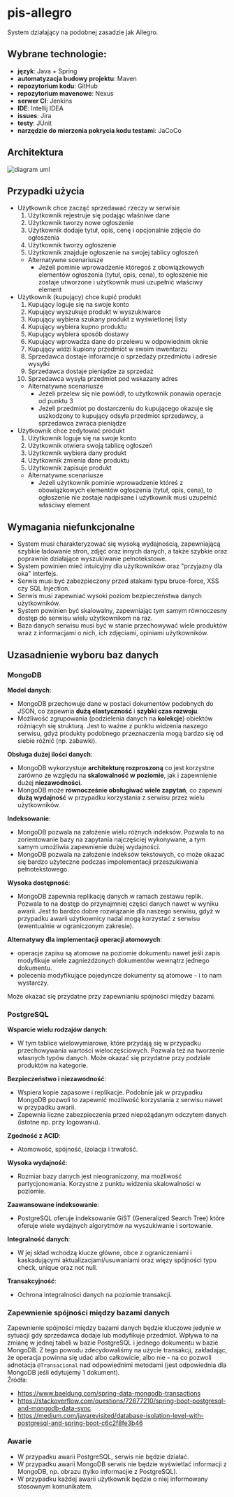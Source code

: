# pis-allegro
System działający na podobnej zasadzie jak Allegro.

## Wybrane technologie:
- **język**: Java + Spring
- **automatyzacja budowy projektu**: Maven
- **repozytorium kodu**: GitHub
- **repozytorium mavenowe**: Nexus
- **serwer CI**: Jenkins
- **IDE**: Intellij IDEA
- **issues**: Jira
- **testy**: JUnit
- **narzędzie do mierzenia pokrycia kodu testami**: JaCoCo

## Architektura
![diagram uml](images/architektura.png)

## Przypadki użycia

- Użytkownik chce zacząć sprzedawać rzeczy w serwisie
  1. Użytkownik rejestruje się podając właśniwe dane
  2. Użytkownik tworzy nowe ogłoszenie
  3. Użytkownik dodaje tytuł, opis, cenę i opcjonalnie zdjęcie do ogłoszenia
  4. Użytkownik tworzy ogłoszenie
  5. Użytkownik znajduje ogłoszenie na swojej tablicy ogłoszeń
  - Alternatywne scenariusze
    - Jeżeli pominie wprowadzenie któregoś z obowiązkowych elementów ogłoszenia (tytuł, opis, cena), to ogłoszenie nie zostaje utworzone i użytkownik musi uzupełnić właściwy element
- Użytkownik (kupujący) chce kupić produkt
  1. Kupujący loguje się na swoje konto
  2. Kupujący wyszukuje produkt w wyszukiwarce
  3. Kupujący wybiera szukany produkt z wyświetlonej listy
  4. Kupujący wybiera kupno produktu
  5. Kupujący wybiera sposób dostawy
  6. Kupujący wprowadza dane do przelewu w odpowiednim oknie
  7. Kupujący widzi kupiony przedmiot w swoim inwentarzu
  8. Sprzedawca dostaje inforamcje o sprzedaży przedmiotu i adresie wysyłki
  9. Sprzedawca dostaje pieniądze za sprzedaż
  10. Sprzedawca wysyła przedmiot pod wskazany adres
    - Alternatywne scenariusze
      - Jeżeli przelew się nie powiódł, to użytkownik ponawia operacje od punktu 3
      - Jeżeli przedmiot po dostarczeniu do kupującego okazuje się uszkodzony to kupujący odsyła przedmiot sprzedawcy, a sprzedawca zwraca pieniądze
- Użytkownik chce zedytować produkt
  1. Użytkownik loguje się na swoje konto
  2. Użytkownik otwiera swoją tablicę ogłoszeń
  3. Użytkownik wybiera dany produkt
  4. Użytkownik zmienia dane produktu
  5. Użytkownik zapisuje produkt
  - Alternatywne scenariusze
    - Jeżeli użytkownik pominie wprowadzenie któreś z obowiązkowych elementów ogłoszenia (tytuł, opis, cena), to ogłoszenie nie zostaje nadpisane i użytkownik musi uzupełnić właściwy element


## Wymagania niefunkcjonalne
- System musi charakteryzować się wysoką wydajnością, zapewniającą szybkie ładowanie stron, zdjęć oraz innych danych, a także szybkie oraz poprawnie działające wyszukiwanie pełnotekstowe.
- System powinien mieć intuicyjny dla użytkowników oraz "przyjazny dla oka" interfejs.
- Serwis musi być zabezpieczony przed atakami typu bruce-force, XSS czy SQL Injection.
- Serwis musi zapewniać wysoki poziom bezpieczeństwa danych użytkowników.
- System powinien być skalowalny, zapewniając tym samym równoczesny dostęp do serwisu wielu użytkownikom na raz.
- Baza danych serwisu musi być w stanie przechowywać wiele produktów wraz z informacjami o nich, ich zdjęciami, opiniami użytkowników.

## Uzasadnienie wyboru baz danych
### MongoDB  
**Model danych**:  
  - MongoDB przechowuje dane w postaci dokumentów podobnych do JSON, co zapewnia **dużą elastyczność** i **szybki czas rozwoju**.
  - Możliwość zgrupowania (podzielenia danych na **kolekcje**) obiektów różniącyh się strukturą. Jest to ważne z punktu widzenia naszego serwisu, gdyż produkty podobnego przeznaczenia mogą bardzo się od siebie różnić (np. zabawki).

**Obsługa dużej ilości danych**:  
  - MongoDB wykorzystuje **architekturę rozproszoną** co jest korzystne zarówno ze względu na **skalowalność w poziomie**, jak i zapewnienie dużej **niezawodności**.
  - MongoDB może **równocześnie obsługiwać wiele zapytań**, co zapewni **dużą wydajność** w przypadku korzystania z serwisu przez wielu użytkowników.

**Indeksowanie**:  
  - MongoDB pozwala na założenie wielu różnych indeksów. Pozwala to na zorientowanie bazy na zapytania najczęściej wykonywane, a tym samym umożliwia zapewnienie dużej wydajności.
  - MongoDB pozwala na założenie indeksów tekstowych, co może okazać się bardzo użyteczne podczas impolementacji przeszukiwania pełnotekstowego.

**Wysoka dostępność**:  
  - MongoDB zapewnia replikację danych w ramach zestawu replik. Pozwala to na dostęp do przynajmniej części danych nawet w wyniku awarii. Jest to bardzo dobre rozwiązanie dla naszego serwisu, gdyż w przypadku awarii użytkownicy nadal mogą korzystać z serwisu (ewentualnie w ograniczonym zakresie).

**Alternatywy dla implementacji operacji atomowych**:  
  - operacje zapisu są atomowe na poziomie dokumentu nawet jeśli zapis modyfikuje wiele zagnieżdżonych dokumentów wewnątrz jednego dokumentu.
  - polecenia modyfikujące pojedyncze dokumenty są atomowe - i to nam wystarczy.

 Może okazać się przydatne przy zapewnianiu spójności między bazami.  
 
### PostgreSQL  
**Wsparcie wielu rodzajów danych**:  
  - W tym tablice wielowymiarowe, które przydają się w przypadku przechowywania wartości wieloczęściowych. Pozwala też na tworzenie własnych typów danych. Może okazać się przydatne przy podziale produktów na kategorie.  

**Bezpieczeństwo i niezawodność**:  
  - Wspiera kopie zapasowe i replikacje. Podobnie jak w przypadku MongoDB pozwoli to zapewnić możliwość korzystania z serwisu nawet w przypadku awarii.  
  - Zapewnia liczne zabezpieczenia przed niepożądanym odczytem danych (istotne np. przy logowaniu).  

**Zgodność z ACID**:  
  - Atomowość, spójność, izolacja i trwałość.  

**Wysoka wydajność**:  
  - Rozmiar bazy danych jest nieograniczony, ma możliwość partycjonowania. Korzystne z punktu widzenia skalowalności w poziomie.  

**Zaawansowane indeksowanie**:
  - PostgreSQL oferuje indeksowanie GiST (Generalized Search Tree) które oferuje wiele wydajnych algorytmów na wyszukiwanie i sortowanie.  

**Integralność danych**:
  - W jej skład wchodzą klucze główne, obce z ograniczeniami i kaskadującymi aktualizacjami/usuwaniami oraz więzy spójności typu check, unique oraz not null.  

**Transakcyjność**:
  - Ochrona integralności danych na poziomie transakcji.  

### Zapewnienie spójności między bazami danych
Zapewnienie spójności między bazami danych będzie kluczowe jedynie w sytuacji gdy sprzedawca dodaje lub modyfikuje przedmiot. Wpływa to na zmianę w jednej tabeli w bazie PostgreSQL i jednego dokumentu w bazie MongoDB. Z tego powodu zdecydowaliśmy na użycie transakcji, zakładając, że operacja powinna się udać albo całkowicie, albo nie - na co pozwoli adnotacja `@Transacional` nad odpowiednimi metodami (jest odpowiednia dla MongoDB jeśli edytujemy 1 dokument).  
Źródła: 
- https://www.baeldung.com/spring-data-mongodb-transactions
- https://stackoverflow.com/questions/72677210/spring-boot-postgresql-and-mongodb-data-sync
- https://medium.com/javarevisited/database-isolation-level-with-postgresql-and-spring-boot-c6c2f8fe3b46

### Awarie  
  - W przypadku awarii PostgreSQL, serwis nie będzie działać.  
  - W przypadku awarii MongoDB serwis nie będzie wyświetlać informacji z MongoDB, np. obrazu (tylko informacjie z PostgreSQL).  
  - W przypadku każdej awarii użytkownik będzie o niej informowany stosownym komunikatem.  

